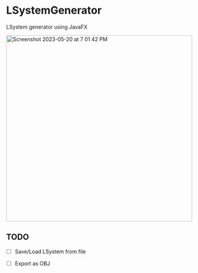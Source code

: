 # LSystemGenerator
LSystem generator using JavaFX

<img width="500" alt="Screenshot 2023-05-20 at 7 01 42 PM" src="https://github.com/Slaymish/LSystemGenerator/assets/21288505/b64e5cae-96dc-4f1d-8349-a6f91cb40059">

## TODO

- [ ] Save/Load LSystem from file
- [ ] Export as OBJ





